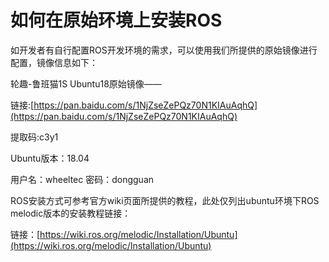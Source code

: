 # 如何在原始环境上安装ROS

如开发者有自行配置ROS开发环境的需求，可以使用我们所提供的原始镜像进行配置，镜像信息如下：

轮趣-鲁班猫1S Ubuntu18原始镜像——

链接:[https://pan.baidu.com/s/1NjZseZePQz70N1KIAuAqhQ](https://pan.baidu.com/s/1NjZseZePQz70N1KIAuAqhQ)

提取码:c3y1

Ubuntu版本：18.04

用户名：wheeltec
密码：dongguan



ROS安装方式可参考官方wiki页面所提供的教程，此处仅列出ubuntu环境下ROS melodic版本的安装教程链接：



链接：[https://wiki.ros.org/melodic/Installation/Ubuntu](https://wiki.ros.org/melodic/Installation/Ubuntu)